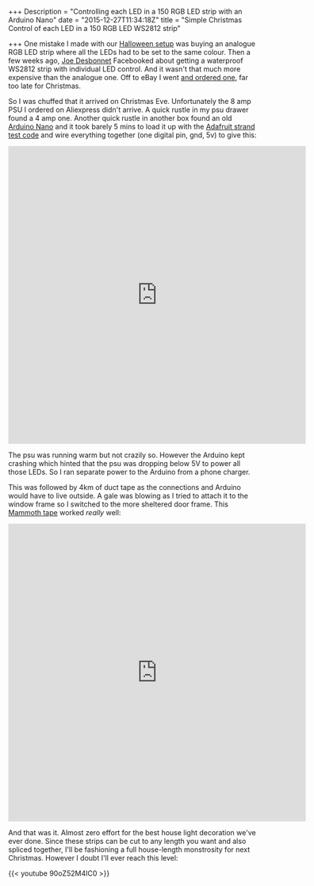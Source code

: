 +++
Description = "Controlling each LED in a 150 RGB LED strip with an Arduino Nano"
date = "2015-12-27T11:34:18Z"
title = "Simple Christmas Control of each LED in a 150 RGB LED WS2812 strip"

+++
One mistake I made with our [Halloween setup](http://conoroneill.net/all-the-tech-behind-our-halloween-hallway-of-horror/) was buying an analogue RGB LED strip where all the LEDs had to be set to the same colour. Then a few weeks ago, [Joe Desbonnet](https://twitter.com/joedesbonnet) Facebooked about getting a waterproof WS2812 strip with individual LED control. And it wasn't that much more expensive than the analogue one. Off to eBay I went [and ordered one](http://www.ebay.com/itm/141757617308?_trksid=p2057872.m2749.l2649&var=440868603421&ssPageName=STRK%3AMEBIDX%3AIT), far too late for Christmas.

So I was chuffed that it arrived on Christmas Eve. Unfortunately the 8 amp PSU I ordered on Aliexpress didn't arrive. A quick rustle in my psu drawer found a 4 amp one. Another quick rustle in another box found an old [Arduino Nano](https://www.arduino.cc/en/Main/ArduinoBoardNano) and it took barely 5 mins to load it up with the [Adafruit strand test code](https://github.com/adafruit/Adafruit_NeoPixel/blob/master/examples/strandtest/strandtest.ino) and wire everything together (one digital pin, gnd, 5v) to give this:


<iframe src="https://vine.co/v/iAaKnlhxXWX/embed/simple" width="600" height="600" frameborder="0"></iframe><script src="https://platform.vine.co/static/scripts/embed.js"></script>


The psu was running warm but not crazily so. However the Arduino kept crashing which hinted that the psu was dropping below 5V to power all those LEDs. So I ran separate power to the Arduino from a phone charger.

This was followed by 4km of duct tape as the connections and Arduino would have to live outside. A gale was blowing as I tried to attach it to the window frame so I switched to the more sheltered door frame. This [Mammoth tape](http://www.everbuild.co.uk/index.php?route=product/product&product_id=364) worked _really_ well:

<div>
<iframe src="https://vine.co/v/iAWEdMizFbB/embed/simple" width="600" height="600" frameborder="0"></iframe><script src="https://platform.vine.co/static/scripts/embed.js"></script>
</div>

And that was it. Almost zero effort for the best house light decoration we've ever done. Since these strips can be cut to any length you want and also spliced together, I'll be fashioning a full house-length monstrosity for next Christmas. However I doubt I'll ever reach this level:

{{< youtube 90oZ52M4IC0 >}}
